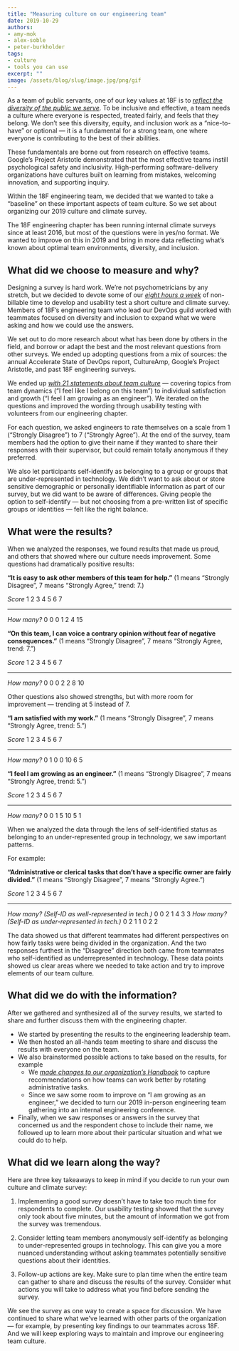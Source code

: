 ```yaml
---
title: "Measuring culture on our engineering team"
date: 2019-10-29
authors:
- amy-mok
- alex-soble
- peter-burkholder
tags:
- culture
- tools you can use
excerpt: ""
image: /assets/blog/slug/image.jpg/png/gif
---
```


As a team of public servants, one of our key values at 18F is to
[*reflect the diversity of the public we
serve*](https://handbook.18f.gov/tts-history/#our-values). To be
inclusive and effective, a team needs a culture where everyone is
respected, treated fairly, and feels that they belong. We don’t see this
diversity, equity, and inclusion work as a “nice-to-have” or optional —
it is a fundamental for a strong team, one where everyone is
contributing to the best of their abilities.

These fundamentals are borne out from research on effective teams.
Google’s Project Aristotle demonstrated that the most effective teams instill psychological
safety and inclusivity. High-performing software-delivery organizations have cultures built on
learning from mistakes, welcoming innovation, and supporting inquiry.

Within the 18F engineering team, we decided that we wanted to take a
“baseline” on these important aspects of team culture. So we set about
organizing our 2019 culture and climate survey.

The 18F engineering chapter has been running internal climate surveys
since at least 2016, but most of the questions were in yes/no format. We
wanted to improve on this in 2019 and bring in more data reflecting
what’s known about optimal team environments, diversity, and inclusion.

## What did we choose to measure and why?

Designing a survey is hard work. We’re not psychometricians by any
stretch, but we decided to devote some of our [*eight hours a
week*](https://handbook.18f.gov/tock/#how-many-hours-am-i-expected-to-bill-per-week)
of non-billable time to develop and usability test a short culture and
climate survey. Members of 18F’s engineering team who lead our DevOps
guild worked with teammates focused on diversity and inclusion to expand
what we were asking and how we could use the answers.

We set out to do more research about what has been done by others in the
field, and borrow or adapt the best and the most relevant questions from
other surveys. We ended up adopting questions from a mix of sources: the
annual Accelerate State of DevOps report, CultureAmp, Google’s Project
Aristotle, and past 18F engineering surveys.

We ended up [*with 21 statements about team
culture*](https://gist.github.com/alexsoble/305714b7f9bd4bc13af3cc69895b770e)
— covering topics from team dynamics (“I feel like I belong on this
team”) to individual satisfaction and growth (“I feel I am growing as an
engineer”). We iterated on the questions and improved the wording
through usability testing with volunteers from our engineering chapter.

For each question, we asked engineers to rate themselves on a scale from
1 (“Strongly Disagree”) to 7 (“Strongly Agree”). At the end of the
survey, team members had the option to give their name if they wanted to
share their responses with their supervisor, but could remain totally
anonymous if they preferred.

We also let participants self-identify as belonging to a group or groups
that are under-represented in technology. We didn’t want to ask about or
store sensitive demographic or personally identifiable information as
part of our survey, but we did want to be aware of differences. Giving
people the option to self-identify — but not choosing from a pre-written
list of specific groups or identities — felt like the right balance.

## What were the results?

When we analyzed the responses, we found results that made us proud, and
others that showed where our culture needs improvement. Some questions
had dramatically positive results:

**“It is easy to ask other members of this team for help.”** (1 means
“Strongly Disagree”, 7 means “Strongly Agree,” trend: 7.)

  *Score*       1   2   3   4   5   6   7
  ------------- --- --- --- --- --- --- ----
  *How many?*   0   0   0   1   2   4   15

**“On this team, I can voice a contrary opinion without fear of negative
consequences.”** (1 means “Strongly Disagree”, 7 means “Strongly Agree,
trend: 7.”)

  *Score*       1   2   3   4   5   6   7
  ------------- --- --- --- --- --- --- ----
  *How many?*   0   0   0   2   2   8   10

Other questions also showed strengths, but with more room for
improvement — trending at 5 instead of 7.

**“I am satisfied with my work.”** (1 means “Strongly Disagree”, 7 means
“Strongly Agree, trend: 5.”)

  *Score*       1   2   3   4   5    6   7
  ------------- --- --- --- --- ---- --- ---
  *How many?*   0   1   0   0   10   6   5

**“I feel I am growing as an engineer.”** (1 means “Strongly Disagree”,
7 means “Strongly Agree, trend: 5.”)

  *Score*       1   2   3   4   5    6   7
  ------------- --- --- --- --- ---- --- ---
  *How many?*   0   0   1   5   10   5   1

When we analyzed the data through the lens of self-identified status as
belonging to an under-represented group in technology, we saw important
patterns.

For example:

**“Administrative or clerical tasks that don’t have a specific owner are
fairly divided.”** (1 means “Strongly Disagree”, 7 means “Strongly
Agree.”)

  *Score*                                               1   2   3   4   5   6   7
  ----------------------------------------------------- --- --- --- --- --- --- ---
  *How many? (Self-ID as well-represented in tech.)*    0   0   2   1   4   3   3
  *How many? (Self-ID as under-represented in tech.)*   0   2   1   1   0   2   2

The data showed us that different teammates had different perspectives
on how fairly tasks were being divided in the organization. And the two
responses furthest in the “Disagree” direction both came from teammates
who self-identified as underrepresented in technology. These data points
showed us clear areas where we needed to take action and try to improve
elements of our team culture.

## What did we do with the information?

After we gathered and synthesized all of the survey results, we started
to share and further discuss them with the engineering chapter.

-   We started by presenting the results to the engineering leadership team.
-   We then hosted an all-hands team meeting to share and discuss the results with everyone on the team.
-   We also brainstormed possible actions to take based on the results, for example
    -   We [*made changes to our organization’s Handbook*](https://handbook.18f.gov/leading-projects/#rotating-tasks-among-teammates) to capture recommendations on how teams can work better by rotating administrative tasks.
    -   Since we saw some room to improve on “I am growing as an engineer,” we decided to turn our 2019 in-person engineering team gathering into an internal engineering conference.
-   Finally, when we saw responses or answers in the survey that concerned us and the respondent chose to include their name, we followed up to learn more about their particular situation and what we could do to help.

## What did we learn along the way?

Here are three key takeaways to keep in mind if you decide to run your
own culture and climate survey:

1.  Implementing a good survey doesn’t have to take too much time for respondents to complete. Our usability testing showed that the survey only took about five minutes, but the amount of information we got from the survey was tremendous.

2.  Consider letting team members anonymously self-identify as belonging to under-represented groups in technology. This can give you a more nuanced understanding without asking teammates potentially sensitive questions about their identities.

3.  Follow-up actions are key. Make sure to plan time when the entire team can gather to share and discuss the results of the survey. Consider what actions you will take to address what you find before sending the survey.

We see the survey as one way to create a space for discussion. We have continued to share what we’ve learned with other parts of the organization — for example, by presenting key findings to our teammates across 18F. And we will keep exploring ways to maintain and improve our engineering team culture.
